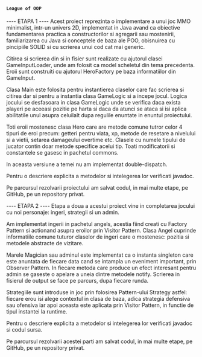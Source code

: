 #### `League of OOP` 

---- ETAPA 1 ----
Acest proiect reprezinta o implementare a unui joc MMO minimalist,
intr-un univers 2D, implementat in Java avand ca obiective fundamentarea
practica a constructorilor si agregarii sau mostenirii, familiarizarea cu
Java si conceptele de baza ale POO, obisnuirea cu pincipiile SOLID si cu
scrierea unui cod cat mai generic.

Citirea si scrierea din si in fisier sunt realizate cu ajutorul clasei
GameInputLoader, unde am folosit ca model scheletul din tema precedenta.
Eroii sunt construiti cu ajutorul HeroFactory pe baza informatiilor din
GameInput. 

Clasa Main este folosita pentru instantierea claselor care fac scrierea
si citirea dar si pentru a instantia clasa GameLogic si a incepe jocul.
Logica jocului se desfasoara in clasa GameLogic unde se verifica daca
exista playeri pe aceeasi pozitie pe harta si daca da atunci se ataca si
isi aplica abilitatile unul asupra celuilalt dupa regulile enuntate in 
enuntul proiectului. 

Toti eroii mostenesc clasa Hero care are metode comune tutror celor 4 tipuri
de eroi precum: getteri pentru viata, xp, metode de resetare a nivelului si
a vietii, setarea damageului overtime etc. Clasele cu numele tipului de jucator
contin doar metode specifice acelui tip. Toati modificatorii si constantele se
gasesc in pachetul commons.

In aceasta versiune a temei nu am implementat double-dispatch. 

Pentru o descriere explicita a metodelor si intelegerea lor verificati
javadoc.

Pe parcursul rezolvarii proiectului am salvat codul, in mai multe etape, pe
GitHub, pe un repository privat.

---- ETAPA 2 ---- 
Etapa a doua a acestui proiect vine in completarea jocului cu noi personaje:
ingeri, strategii si un admin.

Am implementat ingerii in pachetul angels, acestia fiind creati cu Factory
Pattern si actionand asupra eroilor prin Visitor Pattern. Clasa Angel 
cuprinde informatiile comune tuturor claselor de ingeri care o mostenesc:
pozitia si metodele abstracte de vizitare. 

Marele Magician sau adminul este implementat ca o instanta singleton care
este anuntata de fiecare data cand se intampla un eveniment important, prin
Observer Pattern. In fiecare metoda care produce un efect interesant pentru 
admin se gaseste o apelare a uneia dintre metodele notify. Scrierea in
fisierul de output se face pe parcurs, dupa fiecare runda.

Strategiile sunt introduse in joc prin folosirea Pattern-ului Strategy astfel:
fiecare erou isi alege contextul in clasa de baza, adica strategia defensiva
sau ofensiva iar apoi aceasta este aplicata prin Visitor Pattern, in functie 
de tipul instantei la runtime. 

Pentru o descriere explicita a metodelor si intelegerea lor verificati
javadoc si codul sursa.

Pe parcursul rezolvarii acestei parti am salvat codul, in mai multe etape, pe
GitHub, pe un repository privat.